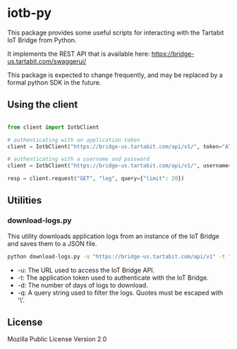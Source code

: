 # iotb-py


This package provides some useful scripts for interacting with the Tartabit IoT Bridge from Python.  

It implements the REST API that is available here: https://bridge-us.tartabit.com/swaggerui/

This package is expected to change frequently, and may be replaced by a formal python SDK in the future.

## Using the client
```python

from client import IotbClient

# authenticating with an application token
client = IotbClient("https://bridge-us.tartabit.com/api/v1/", token="AT:adfasdf....asdfasd")

# authenticating with a username and password
client = IotbClient("https://bridge-us.tartabit.com/api/v1/", username="user@domain.com", password="password")

resp = client.request("GET", "log", query={"limit": 20})
```

## Utilities
### download-logs.py
This utility downloads application logs from an instance of the IoT Bridge and saves them to a JSON file.
```bash
python download-logs.py -u "https://bridge-us.tartabit.com/api/v1" -t "AT:xxxx" -d 30 -q "level == \"warn\""
```
* -u: The URL used to access the IoT Bridge API.
* -t: The application token used to authenticate with the IoT Bridge.
* -d: The number of days of logs to download.
* -q: A query string used to filter the logs.  Quotes must be escaped with \'\\'.

## License

Mozilla Public License Version 2.0
